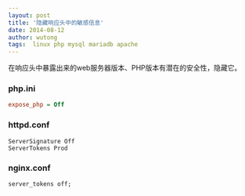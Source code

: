 ```yaml
---
layout: post
title: '隐藏响应头中的敏感信息'
date: 2014-08-12
author: wutong
tags:  linux php mysql mariadb apache
---
```


在响应头中暴露出来的web服务器版本、PHP版本有潜在的安全性，隐藏它。

### php.ini

```ini
expose_php = Off
```

### httpd.conf

```apacheconf
ServerSignature Off
ServerTokens Prod
```

### nginx.conf

```nginx
server_tokens off;
```